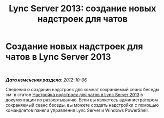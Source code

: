 ﻿---
title: 'Lync Server 2013: создание новых надстроек для чатов'
TOCTitle: Создание новых надстроек для чатов
ms:assetid: 463ee8fc-e920-4986-aa5e-d103f8b8dd7f
ms:mtpsurl: https://technet.microsoft.com/ru-ru/library/JJ215875(v=OCS.15)
ms:contentKeyID: 49309636
ms.date: 05/19/2016
mtps_version: v=OCS.15
ms.translationtype: HT
---

# Создание новых надстроек для чатов в Lync Server 2013

 

_**Дата изменения раздела:** 2012-10-06_

Сведения о создании надстроек для комнат сохраняемый сеанс беседы см. в статье [Настройка надстроек для чатов в Lync Server 2013](lync-server-2013-configure-add-ins-for-rooms.md) в документации по развертыванию. Если вы являетесь администратором сохраняемый сеанс беседы, вы можете создать надстройки с помощью командлетов панели управления Lync Server и Windows PowerShell.

